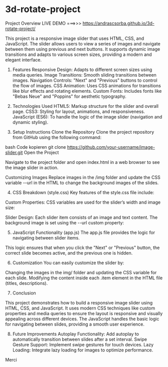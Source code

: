 # 3d-rotate-project
Project Overview
LIVE DEMO ===>>> https://andrascsorba.github.io/3d-rotate-project/

This project is a responsive image slider that uses HTML, CSS, and JavaScript. The slider allows users to view a series of images and navigate between them using previous and next buttons. It supports dynamic image transitions and adapts to various screen sizes, providing a modern and elegant interface.

1. Features
Responsive Design: Adapts to different screen sizes using media queries.
Image Transitions: Smooth sliding transitions between images.
Navigation Controls: "Next" and "Previous" buttons to control the flow of images.
CSS Animation: Uses CSS animations for transitions like blur effects and rotating elements.
Custom Fonts: Includes fonts like "Bebas Neue" and "Poppins" for aesthetic typography.

2. Technologies Used
HTML5: Markup structure for the slider and overall page.
CSS3: Styling for layout, animations, and responsiveness.
JavaScript (ES6): To handle the logic of the image slider (navigation and dynamic styling).

3. Setup Instructions
Clone the Repository
Clone the project repository from GitHub using the following command:

bash
Code kopieren
git clone https://github.com/your-username/image-slider.git
Open the Project

Navigate to the project folder and open index.html in a web browser to see the image slider in action.

Customizing Images
Replace images in the /img folder and update the CSS variable --url in the HTML to change the background images of the slides.

4. CSS Breakdown (style.css)
Key features of the style.css file include:

Custom Properties: CSS variables are used for the slider’s width and image size:


Slider Design: Each slider item consists of an image and text content. The background image is set using the --url custom property:


5. JavaScript Functionality (app.js)
The app.js file provides the logic for navigating between slider items.


This logic ensures that when you click the "Next" or "Previous" button, the correct slide becomes active, and the previous one is hidden.

6. Customization
You can easily customize the slider by:

Changing the images in the img/ folder and updating the CSS variable for each slide.
Modifying the content inside each .item element in the HTML file (titles, descriptions).

7. Conclusion

This project demonstrates how to build a responsive image slider using HTML, CSS, and JavaScript. It uses modern CSS techniques like custom properties and media queries to ensure the layout is responsive and visually appealing across different devices. The JavaScript handles the basic logic for navigating between slides, providing a smooth user experience.

8. Future Improvements
Autoplay Functionality: Add autoplay to automatically transition between slides after a set interval.
Swipe Gesture Support: Implement swipe gestures for touch devices.
Lazy Loading: Integrate lazy loading for images to optimize performance.

Merci

